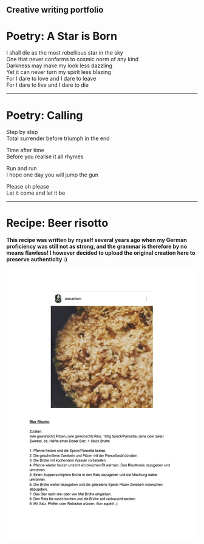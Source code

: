 ## Creative writing portfolio

# Poetry: A Star is Born

I shall die as the most rebellious star in the sky <br /> One that never conforms to cosmic norm of any kind <br /> Darkness may make my look less dazzling <br /> Yet it can never turn my spirit less blazing <br /> For I dare to love and I dare to leave <br /> For I dare to live and I dare to die

---

# Poetry: Calling

Step by step <br /> Total surrender before triumph in the end

Time after time <br /> Before you realise it all rhymes

Run and run <br /> I hope one day you will jump the gun

Please oh please <br /> Let it come and let it be

---

# Recipe: Beer risotto
**This recipe was written by myself several years ago when my German proficiency was still not as strong, and the grammar is therefore by no means flawless! I however decided to upload the original creation here to preserve authenticity :)**

![Beer risotto](https://raw.githubusercontent.com/jarjayes2005/jarjayes2005.github.io/main/recipe-risotto.jpg "Yummy beer risotto!")
